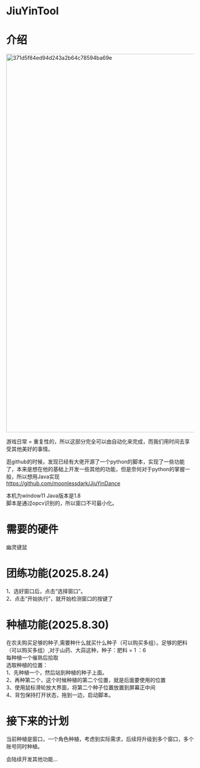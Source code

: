 # JiuYinTool

# 介绍
<img width="1880" height="1014" alt="371d5f84ed94d243a2b64c78594ba69e" src="https://github.com/user-attachments/assets/9454d8a2-6d87-41c0-8fb8-ee5303ce0e27" />

游戏日常 =  重复性的，所以这部分完全可以由自动化来完成，而我们用时间去享受其他美好的事情。

逛github的时候，发现已经有大佬开源了一个python的脚本，实现了一些功能了，本来是想在他的基础上开发一些其他的功能，但是奈何对于python的掌握一般，所以想用Java实现<br>
https://github.com/moonlessdark/JiuYinDance

本机为window11  Java版本是1.8 <br>
脚本是通过opcv识别的，所以窗口不可最小化。 <br>

# 需要的硬件
幽灵键鼠<br>

# 团练功能(2025.8.24)
1、选好窗口后，点击“选择窗口”。<br>
2、点击“开始执行”，就开始检测窗口的按键了<br>

# 种植功能(2025.8.30)
在农夫购买足够的种子,需要种什么就买什么种子（可以购买多组）。足够的肥料（可以购买多组）,对于山药、大蒜这种，种子：肥料 = 1 ：6 <br>
每种植一个催熟后拾取<br>
选取种植的位置：<br>
1、先种植一个，然后站到种植的种子上面。<br>
2、再种第二个，这个时候种植的第二个位置，就是后面要使用的位置<br>
3、使用鼠标滑轮放大界面，将第二个种子位置放置到屏幕正中间<br>
4、背包保持打开状态，拖到一边，启动脚本。<br>

# 接下来的计划
当前种植是窗口，一个角色种植，考虑到实际需求，后续将升级到多个窗口，多个账号同时种植。<br>


会陆续开发其他功能...<br>
